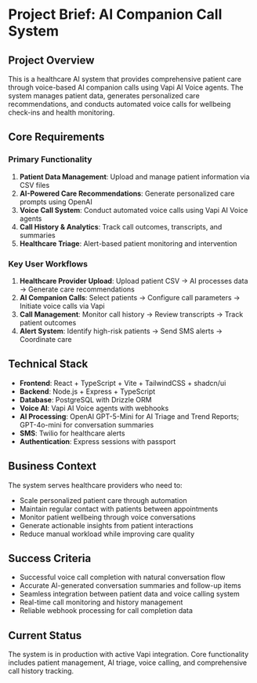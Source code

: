# Project Brief: AI Companion Call System

## Project Overview
This is a healthcare AI system that provides comprehensive patient care through voice-based AI companion calls using Vapi AI Voice agents. The system manages patient data, generates personalized care recommendations, and conducts automated voice calls for wellbeing check-ins and health monitoring.

## Core Requirements

### Primary Functionality
1. **Patient Data Management**: Upload and manage patient information via CSV files
2. **AI-Powered Care Recommendations**: Generate personalized care prompts using OpenAI
3. **Voice Call System**: Conduct automated voice calls using Vapi AI Voice agents
4. **Call History & Analytics**: Track call outcomes, transcripts, and summaries
5. **Healthcare Triage**: Alert-based patient monitoring and intervention

### Key User Workflows
1. **Healthcare Provider Upload**: Upload patient CSV → AI processes data → Generate care recommendations
2. **AI Companion Calls**: Select patients → Configure call parameters → Initiate voice calls via Vapi
3. **Call Management**: Monitor call history → Review transcripts → Track patient outcomes
4. **Alert System**: Identify high-risk patients → Send SMS alerts → Coordinate care

## Technical Stack
- **Frontend**: React + TypeScript + Vite + TailwindCSS + shadcn/ui
- **Backend**: Node.js + Express + TypeScript
- **Database**: PostgreSQL with Drizzle ORM
- **Voice AI**: Vapi AI Voice agents with webhooks
 - **AI Processing**: OpenAI GPT-5-Mini for AI Triage and Trend Reports; GPT-4o-mini for conversation summaries
- **SMS**: Twilio for healthcare alerts
- **Authentication**: Express sessions with passport

## Business Context
The system serves healthcare providers who need to:
- Scale personalized patient care through automation
- Maintain regular contact with patients between appointments  
- Monitor patient wellbeing through voice conversations
- Generate actionable insights from patient interactions
- Reduce manual workload while improving care quality

## Success Criteria
- Successful voice call completion with natural conversation flow
- Accurate AI-generated conversation summaries and follow-up items
- Seamless integration between patient data and voice calling system
- Real-time call monitoring and history management
- Reliable webhook processing for call completion data

## Current Status
The system is in production with active Vapi integration. Core functionality includes patient management, AI triage, voice calling, and comprehensive call history tracking. 